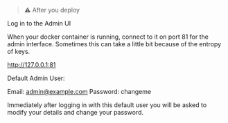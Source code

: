 > ⚠️ After you deploy 

Log in to the Admin UI

When your docker container is running, connect to it on port 81 for the admin interface. Sometimes this can take a little bit because of the entropy of keys.

http://127.0.0.1:81

Default Admin User:

Email:    admin@example.com
Password: changeme

Immediately after logging in with this default user you will be asked to modify your details and change your password.